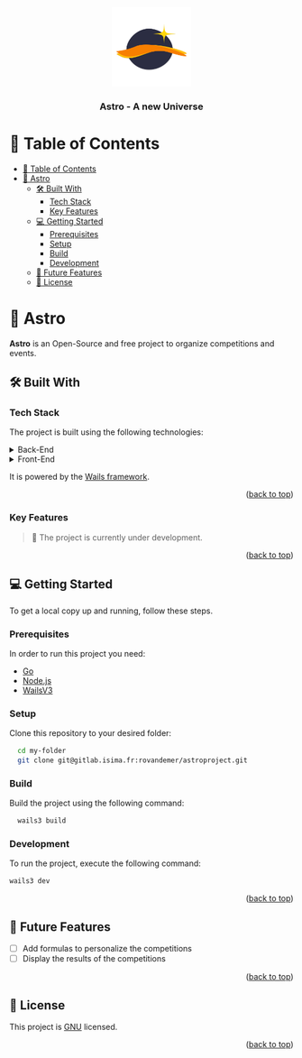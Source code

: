 <a name="readme-top"></a>

<div align="center">
  <img src="doc/logo.png" alt="logo" width="140"  height="auto" />
  <br/>

<h3><b>Astro - A new Universe</b></h3>

</div>


# 📗 Table of Contents

- [📗 Table of Contents](#-table-of-contents)
- [📖 Astro ](#-astro-)
  - [🛠 Built With ](#-built-with-)
    - [Tech Stack ](#tech-stack-)
    - [Key Features ](#key-features-)
  - [💻 Getting Started ](#-getting-started-)
    - [Prerequisites](#prerequisites)
    - [Setup](#setup)
    - [Build](#build)
    - [Development](#development)
  - [🔭 Future Features ](#-future-features-)
  - [📝 License ](#-license-)

# 📖 Astro <a name="about-project"></a>


**Astro** is an Open-Source and free project to organize competitions and events.

## 🛠 Built With <a name="built-with"></a>

### Tech Stack <a name="tech-stack"></a>

The project is built using the following technologies:

<details>
  <summary>Back-End</summary>
  <ul>
    <li><a href="https://go.dev">Go</a></li>
  </ul>
</details>

<details>
<summary>Front-End</summary>
  <ul>
    <li><a href="https://svelte.dev">Svelte</a></li>
  </ul>
</details>

It is powered by the [Wails framework](http://wails.io).

<p align="right">(<a href="#readme-top">back to top</a>)</p>

### Key Features <a name="key-features"></a>

> 👷‍ The project is currently under development.

<p align="right">(<a href="#readme-top">back to top</a>)</p>

## 💻 Getting Started <a name="getting-started"></a>

To get a local copy up and running, follow these steps.

### Prerequisites

In order to run this project you need:

- [Go](https://golang.org/dl/)
- [Node.js](https://nodejs.org/en/download/)
- [WailsV3](https://v3alpha.wails.io/getting-started/installation/)

### Setup

Clone this repository to your desired folder:

```sh
  cd my-folder
  git clone git@gitlab.isima.fr:rovandemer/astroproject.git
```

### Build

Build the project using the following command:

```sh
  wails3 build
```

### Development

To run the project, execute the following command:

```sh
wails3 dev
```

<p align="right">(<a href="#readme-top">back to top</a>)</p>

## 🔭 Future Features <a name="future-features"></a>

- [ ] Add formulas to personalize the competitions
- [ ] Display the results of the competitions

<p align="right">(<a href="#readme-top">back to top</a>)</p>

## 📝 License <a name="license"></a>

This project is [GNU](LICENSE) licensed.

<p align="right">(<a href="#readme-top">back to top</a>)</p>